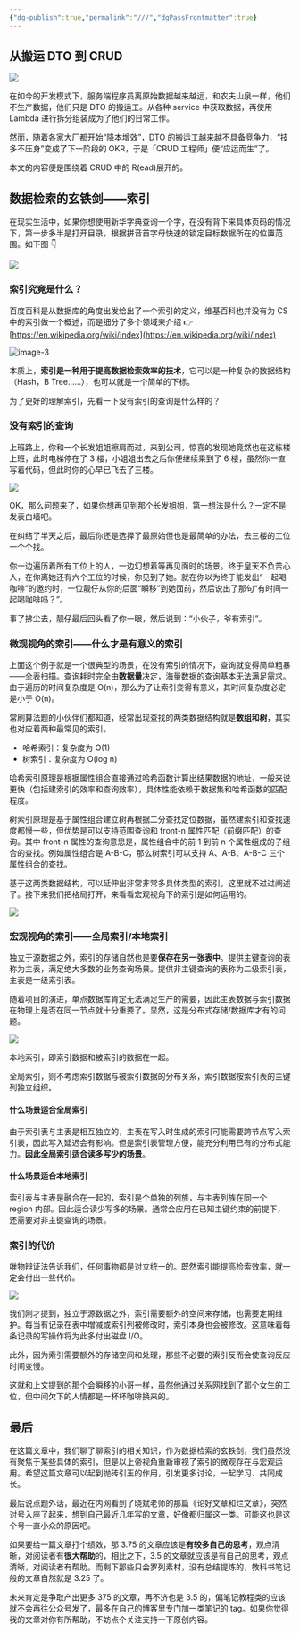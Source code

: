 ```yaml
---
{"dg-publish":true,"permalink":"///","dgPassFrontmatter":true}
---
```



## 从搬运 DTO 到 CRUD

![](https://cdn.ytools.xyz/uPic/e6c9d24ely1h4p5xk2rq2j20ye0ieac1.jpg)

在如今的开发模式下，服务端程序员离原始数据越来越远，和农夫山泉一样，他们不生产数据，他们只是 DTO 的搬运工。从各种 service 中获取数据，再使用 Lambda 进行拆分组装成为了他们的日常工作。

然而，随着各家大厂都开始“降本增效”，DTO 的搬运工越来越不具备竞争力，“技多不压身”变成了下一阶段的 OKR，于是「CRUD 工程师」便“应运而生”了。

本文的内容便是围绕着 CRUD 中的 R(ead)展开的。

## 数据检索的玄铁剑——索引

在现实生活中，如果你想使用新华字典查询一个字，在没有背下来具体页码的情况下，第一步多半是打开目录，根据拼音首字母快速的锁定目标数据所在的位置范围。如下图 👇

![](https://cdn.ytools.xyz/uPic/e6c9d24ely1h4p5xryo09j20dd0ikaba.jpg)

### 索引究竟是什么？

百度百科是从数据库的角度出发给出了一个索引的定义，维基百科也并没有为 CS 中的索引做一个概述，而是细分了多个领域来介绍 👉[https://en.wikipedia.org/wiki/Index](https://en.wikipedia.org/wiki/Index)

![image-3](https://cdn.ytools.xyz/uPic/e6c9d24ely1h4p60b0nw1j215o0kvn19.jpg)

本质上，**索引是一种用于提高数据检索效率的技术**，它可以是一种复杂的数据结构（Hash，B Tree……），也可以就是一个简单的下标。

为了更好的理解索引，先看一下没有索引的查询是什么样的？

### 没有索引的查询

上班路上，你和一个长发姐姐擦肩而过，来到公司，惊喜的发现她竟然也在这栋楼上班，此时电梯停在了 3 楼，小姐姐出去之后你便继续乘到了 6 楼，虽然你一直写着代码，但此时你的心早已飞去了三楼。

![](https://cdn.ytools.xyz/uPic/e6c9d24ely1h4p60wvmp2j206c0653yf.jpg)

OK，那么问题来了，如果你想再见到那个长发姐姐，第一想法是什么？一定不是发表白墙吧。

在纠结了半天之后，最后你还是选择了最原始但也是最简单的办法，去三楼的工位一个个找。

你一边遍历着所有工位上的人，一边幻想着等再见面时的场景。终于皇天不负苦心人，在你离她还有六个工位的时候，你见到了她。就在你以为终于能发出“一起喝咖啡”的邀约时，一位靓仔从你的后面“瞬移”到她面前，然后说出了那句“有时间一起喝咖啡吗？”。

事了拂尘去，靓仔最后回头看了你一眼，然后说到：“小伙子，爷有索引”。

### 微观视角的索引——什么才是有意义的索引

上面这个例子就是一个很典型的场景，在没有索引的情况下，查询就变得简单粗暴——全表扫描。查询耗时完全由**数据量**决定，海量数据的查询基本无法满足需求。
由于遍历的时间复杂度是 O(n)，那么为了让索引变得有意义，其时间复杂度必定是小于 O(n)。

常刷算法题的小伙伴们都知道，经常出现查找的两类数据结构就是**数组和树**，其实也对应着两种最常见的索引。

- 哈希索引：复杂度为 O(1)
- 树索引：复杂度为 O(log n)

哈希索引原理是根据属性组合直接通过哈希函数计算出结果数据的地址，一般来说更快（包括建索引的效率和查询效率），具体性能依赖于数据集和哈希函数的匹配程度。

树索引原理是基于属性组合建立树再根据二分查找定位数据，虽然建索引和查找速度都慢一些，但优势是可以支持范围查询和 front-n 属性匹配（前缀匹配）的查询。其中 front-n 属性的查询意思是，属性组合中的前 1 到前 n 个属性组成的子组合的查找。例如属性组合是 A-B-C，那么树索引可以支持 A、A-B、A-B-C 三个属性组合的查找。

基于这两类数据结构，可以延伸出非常非常多具体类型的索引，这里就不过过阐述了。接下来我们把格局打开，来看看宏观视角下的索引是如何运用的。

![](https://cdn.ytools.xyz/uPic/e6c9d24ely1h4p61jv4m5j20go05wmxf.jpg)

### 宏观视角的索引——全局索引/本地索引

独立于源数据之外，索引的存储自然也是要**保存在另一张表中**。提供主键查询的表称为主表，满足绝大多数的业务查询场景。提供非主键查询的表称为二级索引表，主表是一级索引表。

随着项目的演进，单点数据库肯定无法满足生产的需要，因此主表数据与索引数据在物理上是否在同一节点就十分重要了。显然，这是分布式存储/数据库才有的问题。

![](https://cdn.ytools.xyz/uPic/e6c9d24ely1h4p6233gbzj20i20h6dh0.jpg)

本地索引，即索引数据和被索引的数据在一起。

全局索引，则不考虑索引数据与被索引数据的分布关系，索引数据按索引表的主键列独立组织。

#### 什么场景适合全局索引

由于索引表与主表是相互独立的，主表在写入时生成的索引可能需要跨节点写入索引表，因此写入延迟会有影响。但是索引表管理方便，能充分利用已有的分布式能力。**因此全局索引适合读多写少的场景**。

#### 什么场景适合本地索引

索引表与主表是融合在一起的，索引是个单独的列族，与主表列族在同一个 region 内部。因此适合读少写多的场景。通常会应用在已知主键约束的前提下，还需要对非主键查询的场景。

### 索引的代价

唯物辩证法告诉我们，任何事物都是对立统一的。既然索引能提高检索效率，就一定会付出一些代价。

![](https://cdn.ytools.xyz/uPic/e6c9d24ely1h4p62ghozuj205i0403yc.jpg)

我们刚才提到，独立于源数据之外，索引需要额外的空间来存储，也需要定期维护。每当有记录在表中增减或索引列被修改时，索引本身也会被修改。这意味着每条记录的写操作将为此多付出磁盘 I/O。

此外，因为索引需要额外的存储空间和处理，那些不必要的索引反而会使查询反应时间变慢。

这就和上文提到的那个会瞬移的小哥一样，虽然他通过关系网找到了那个女生的工位，但中间欠下的人情都是一杯杯咖啡换来的。

## 最后

在这篇文章中，我们聊了聊索引的相关知识，作为数据检索的玄铁剑，我们虽然没有聚焦于某些具体的索引，但是以上帝视角重新审视了索引的微观存在与宏观运用。希望这篇文章可以起到抛砖引玉的作用，引发更多讨论，一起学习、共同成长。

最后说点题外话，最近在内网看到了晓斌老师的那篇《论好文章和烂文章》，突然对号入座了起来，想到自己最近几年写的文章，好像都归属这一类。可能这也是这个号一直小众的原因吧。

如果要给一篇文章打个绩效，那 3.75 的文章应该是**有较多自己的思考**，观点清晰，对阅读者有**很大帮助**的，相比之下，3.5 的文章就应该是有自己的思考，观点清晰，对阅读者有帮助。而剩下那些只会罗列素材，没有总结提炼的，教科书笔记般的文章自然就是 3.25 了。

未来肯定是争取产出更多 375 的文章，再不济也是 3.5 的，偏笔记教程类的应该就不会再往公众号发了，最多在自己的博客里专门加一类笔记的 tag。如果你觉得我的文章对你有所帮助，不妨点个关注支持一下原创内容。
